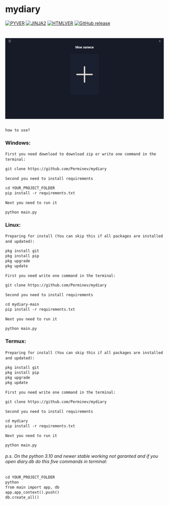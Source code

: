 # mydiary
[![PYVER](https://img.shields.io/badge/Python-3.9-blue)](https://www.python.org/) [![JINJA2](https://img.shields.io/badge/Jinja-2-brown)](https://palletsprojects.com/p/jinja/) [![HTMLVER](https://img.shields.io/badge/CSS-3-blue)](https://en.wikipedia.org/wiki/CSS) [![GitHub release](https://img.shields.io/badge/HTML-5-important)](https://en.wikipedia.org/wiki/HTML)
<p align=”left”>
  
<!--   ![](https://raw.githubusercontent.com/Perminev/mydiary/main/screenshots/screen1.png)-->
<!--   ![](https://raw.githubusercontent.com/Perminev/mydiary/main/screenshots/screen2.png)-->
#  ![](https://raw.githubusercontent.com/Perminev/mydiary/main/screenshots/screen3.png)
<!--   ![](https://raw.githubusercontent.com/Perminev/mydiary/main/screenshots/screen4.png)-->

</p>

`how to use?` 
### Windows:
`First you need download to download zip or write one command in the terminal:`
```
git clone https://github.com/Perminev/mydiary
```
`Second you need to install requirements`
```
cd YOUR_PROJECT_FOLDER
pip install -r requirements.txt
```
`Next you need to run it`
```
python main.py
```
### Linux:
`Preparing for install (You can skip this if all packages are installed and updated):`
```
pkg install git
pkg install pip
pkg upgrade
pkg update
```
`First you need write one command in the terminal:`
```
git clone https://github.com/Perminev/mydiary
```
`Second you need to install requirements`
```
cd mydiary-main
pip install -r requirements.txt
```
`Next you need to run it`
```
python main.py
```

### Termux:
`Preparing for install (You can skip this if all packages are installed and updated):`
```
pkg install git
pkg install pip
pkg upgrade
pkg update
```
`First you need write one command in the terminal:`
```
git clone https://github.com/Perminev/mydiary
```
`Second you need to install requirements`
```
cd mydiary
pip install -r requirements.txt
```
`Next you need to run it`
```
python main.py
```

###### p.s. On the python 3.10 and newer stable working not garanted and if you open diary.db do this five commands in terminal:

```
cd YOUR_PROJECT_FOLDER
python
from main import app, db
app.app_context().push()
db.create_all()
```
